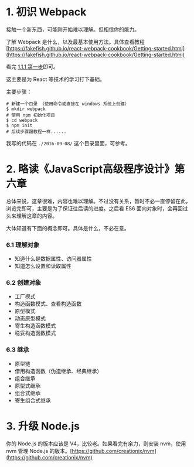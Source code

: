 # 1. 初识 Webpack

接触一个新东西，可能刚开始难以理解。但相信你的能力。

了解 Webpack 是什么，以及最基本使用方法。具体查看教程 [https://fakefish.github.io/react-webpack-cookbook/Getting-started.html](https://fakefish.github.io/react-webpack-cookbook/Getting-started.html)

看完 [1.1.1 第一步](https://fakefish.github.io/react-webpack-cookbook/Getting-started.html)即可。

这主要是为 React 等技术的学习打下基础。

主要步骤：

```
# 新建一个目录 （使用命令或直接在 windows 系统上创建）
$ mkdir webpack
# 使用 npm 初始化项目
$ cd webpack
$ npm init
# 后续步骤跟教程一样......
```
我写的代码在 `./2016-09-08/` 这个目录里面，可参考。


# 2. 略读《JavaScript高级程序设计》第六章

总体来说，这章很难，内容也难以理解。不过没有关系，暂时不必一直停留在此，浏览完即可，主要是为了保证往后读的进度。之后看 ES6 面向对象时，会再回过头来理解这章的内容。

大体知道有下面的概念即可。具体是什么，不必在意。

### 6.1 理解对象

+ 知道什么是数据属性、访问器属性
+ 知道怎么设置和读取属性

### 6.2 创建对象

+ 工厂模式
+ 构造函数模式、查看构造函数
+ 原型模式
+ 动态原型模式
+ 寄生构造函数模式
+ 稳妥构造函数模式

### 6.3 继承

+ 原型链
+ 借用构造函数（伪造继承、经典继承）
+ 组合继承
+ 原型式继承
+ 组合式继承
+ 寄生组合式继承


# 3. 升级 Node.js

你的 Node.js 的版本应该是 V4，比较老。如果看完有余力，则安装 nvm，使用 nvm 管理 Node.js 的版本。[https://github.com/creationix/nvm](https://github.com/creationix/nvm)









